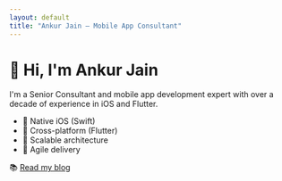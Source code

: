 ```yaml
---
layout: default
title: "Ankur Jain – Mobile App Consultant"
---
```


# 👋 Hi, I'm Ankur Jain

I'm a Senior Consultant and mobile app development expert with over a decade of experience in iOS and Flutter.

- 🔹 Native iOS (Swift)
- 🔹 Cross-platform (Flutter)
- 🔹 Scalable architecture
- 🔹 Agile delivery

📚 [Read my blog](/blog/)
